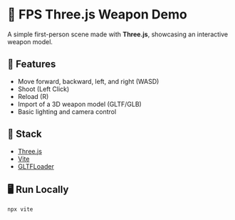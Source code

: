 # 🔫 FPS Three.js Weapon Demo

A simple first-person scene made with **Three.js**, showcasing an interactive weapon model.

## 🚀 Features

- Move forward, backward, left, and right (WASD)
- Shoot (Left Click)
- Reload (R)
- Import of a 3D weapon model (GLTF/GLB)
- Basic lighting and camera control

## 🧰 Stack

- [Three.js](https://threejs.org/)
- [Vite](https://vitejs.dev/)
- [GLTFLoader](https://threejs.org/docs/#examples/en/loaders/GLTFLoader)

## 🖥️ Run Locally

```bash
npx vite

